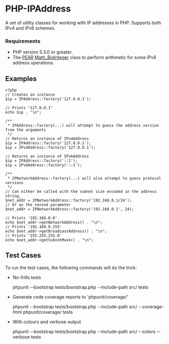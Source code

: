 # PHP-IPAddress

A set of utility classes for working with IP addresses in PHP.
Supports both IPv4 and IPv6 schemes.

### Requirements

*	PHP version 5.3.0 or greater.
*	The [PEAR](http://pear.php.net/) [Math_BigInteger](http://pear.php.net/package/Math_BigInteger/) class to perform arithmetic for some IPv6 address operations.

## Examples

	<?php
	// Creates an instance
	$ip = IPAddress::factory('127.0.0.1');
	
	// Prints "127.0.0.1"
	echo $ip . "\n";
	
	/**
	 * IPAddress::factory(...) will attempt to guess the address version from the arguments 
	 */
	// Returns an instance of IPv4Address
	$ip = IPAddress::factory('127.0.0.1');
	$ip = IPv4Address::factory('127.0.0.1');
	
	// Returns an instance of IPv6Address
	$ip = IPAddress::factory('::1');
	$ip = IPv6Address::factory('::1');
	
	/**
	 * IPNetworkAddress::factory(...) will also attempt to guess protocol versions
	 */
	// Can either be called with the subnet size encoded in the address string,
	$net_addr = IPNetworkAddress::factory('192.168.0.1/24');
	// Or as the second parameter
	$net_addr = IPNetworkAddress::factory('192.168.0.1', 24);
	
	// Prints '192.168.0.0'
	echo $net_addr->getNetworkAddress() . "\n";
	// Prints '192.168.0.255'
	echo $net_addr->getBroadcastAddress() . "\n";
	// Prints '255.255.255.0'
	echo $net_addr->getSubnetMask() . "\n";
		
## Test Cases

To run the test cases, the following commands will do the trick:

*	No-frills tests
	
	phpunit --bootstrap tests/bootstrap.php --include-path src/ tests

*	Generate code coverage reports to 'phpunit/coverage/'

	phpunit --bootstrap tests/bootstrap.php --include-path src/ --coverage-html phpunit/coverage/ tests
	
*	With colours and verbose output

	phpunit --bootstrap tests/bootstrap.php --include-path src/ --colors --verbose tests